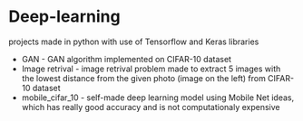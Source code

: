 # Deep-learning

projects made in python with use of Tensorflow and Keras libraries

- GAN - GAN algorithm implemented on CIFAR-10 dataset
- Image retrival - image retrival problem made to extract 5 images with the lowest distance from the given photo (image on the left) from CIFAR-10 dataset
- mobile_cifar_10 - self-made deep learning model using Mobile Net ideas, which has really good accuracy and is not computationaly expensive

